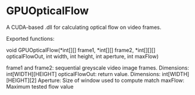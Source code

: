 GPUOpticalFlow
===========

A CUDA-based .dll for calculating optical flow on video frames. 

Exported functions:

void GPUOpticalFlow(*int[][] frame1, *int[][] frame2, *int[][][] opticalFlowOut, int width, int height, int aperture, int maxFlow)

frame1 and frame2: sequential greyscale video image frames. Dimensions: int[WIDTH][HEIGHT]
opticalFlowOut: return value. Dimensions: int[WIDTH][HEIGHT][2]
Aperture: Size of window used to compute match
maxFlow: Maximum tested flow value
